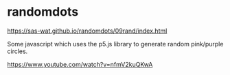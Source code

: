 # randomdots

https://sas-wat.github.io/randomdots/09rand/index.html

Some javascript which uses the p5.js library to generate random pink/purple circles. 

https://www.youtube.com/watch?v=nfmV2kuQKwA
